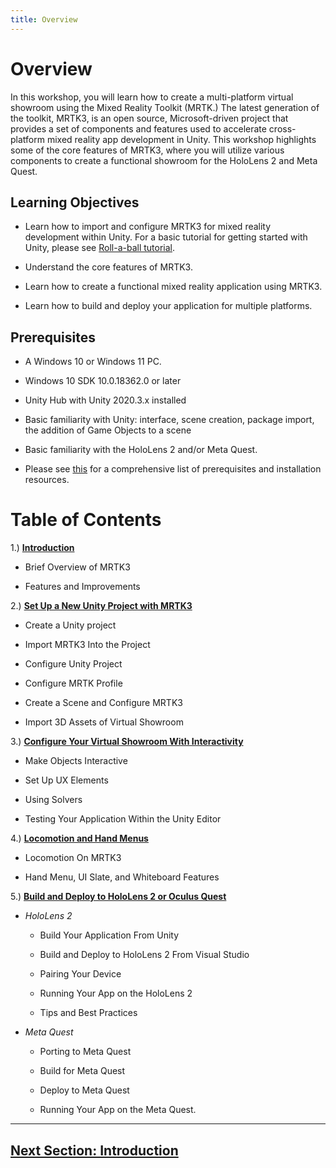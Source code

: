 ```yaml
---
title: Overview
---
```

# Overview

In this workshop, you will learn how to create a multi-platform virtual showroom using the Mixed Reality Toolkit (MRTK.) The latest generation of the toolkit, MRTK3, is an open source, Microsoft-driven project that provides a set of components and features used to accelerate cross-platform mixed reality app development in Unity. This workshop highlights some of the core features of MRTK3, where you will utilize various components to create a functional showroom for the HoloLens 2 and Meta Quest.

## Learning Objectives

- Learn how to import and configure MRTK3 for mixed reality development within Unity. For a basic tutorial for getting started with Unity, please see [Roll-a-ball tutorial](https://learn.unity.com/project/roll-a-ball).

- Understand the core features of MRTK3.

- Learn how to create a functional mixed reality application using MRTK3.

- Learn how to build and deploy your application for multiple platforms.

## Prerequisites

- A Windows 10 or Windows 11 PC.  

- Windows 10 SDK 10.0.18362.0 or later  

- Unity Hub with Unity 2020.3.x installed  

- Basic familiarity with Unity: interface, scene creation, package import, the addition of Game Objects to a scene 

- Basic familiarity with the HoloLens 2 and/or Meta Quest. 

- Please see [this](https://docs.microsoft.com/en-us/windows/mixed-reality/develop/install-the-tools) for a comprehensive list of prerequisites and installation resources.

# Table of Contents 
1.) [**Introduction**](1-introduction.md)
    
- Brief Overview of MRTK3

- Features and Improvements


2.) [**Set Up a New Unity Project with MRTK3**](2-setup-unity-project.md)

- Create a Unity project

- Import MRTK3 Into the Project

- Configure Unity Project 

- Configure MRTK Profile

- Create a Scene and Configure MRTK3

- Import 3D Assets of Virtual Showroom

3.) [**Configure Your Virtual Showroom With Interactivity**](3-configure-virtual-showroom.md)


-	Make Objects Interactive

-	Set Up UX Elements

-	Using Solvers

-	Testing Your Application Within the Unity Editor

4.) [**Locomotion and Hand Menus**](4-locomoting-around-virtual-showroom.md)

-	Locomotion On MRTK3

-	Hand Menu, UI Slate, and Whiteboard Features

5.) [**Build and Deploy to HoloLens 2 or Oculus Quest**](5-build-deploy.md)
-	*HoloLens 2*

    -	Build Your Application From Unity

    -	Build and Deploy to HoloLens 2 From Visual Studio

    -	Pairing Your Device

    -	Running Your App on the HoloLens 2

    -	Tips and Best Practices
- *Meta Quest*

    - Porting to Meta Quest
    
    - Build for Meta Quest
    
    - Deploy to Meta Quest
    
    - Running Your App on the Meta Quest. 

---

##  [Next Section: Introduction ](1-introduction.md)                                                     


